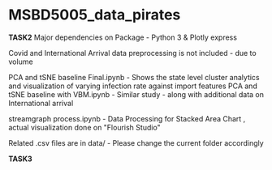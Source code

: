 # MSBD5005_data_pirates


**TASK2**
Major dependencies on Package -
Python 3 & Plotly express

Covid and International Arrival data preprocessing is not included - due to volume

PCA and tSNE baseline Final.ipynb - Shows the state level cluster analytics and visualization of varying infection rate against import features 
PCA and tSNE baseline with VBM.ipynb - Similar study - along with additional data on International arrival

streamgraph process.ipynb - Data Processing for Stacked Area Chart , actual visualization done on "Flourish Studio"

Related .csv files are in data/ - Please change the current folder accordingly

**TASK3**
